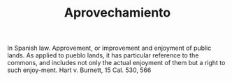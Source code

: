 ---
title: Aprovechamiento
letter: A
permalink: "/definitions/aprovechamiento.html"
body: In Spanish law. Approvement, or improvement and enjoyment of public lands. As
  applied to pueblo lands, it has particular reference to the commons, and includes
  not only the actual enjoyment of them but a right to such enjoy-ment. Hart v. Burnett,
  15 Cal. 530, 566
published_at: '2018-07-07'
source: Black's Law Dictionary
layout: post
---